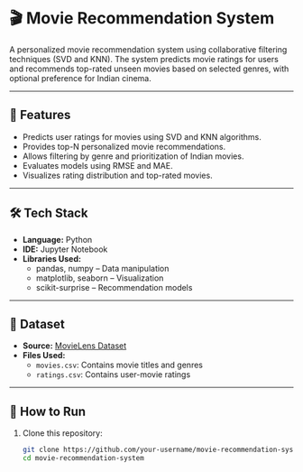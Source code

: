 # 🎬 Movie Recommendation System

A personalized movie recommendation system using collaborative filtering techniques (SVD and KNN). The system predicts movie ratings for users and recommends top-rated unseen movies based on selected genres, with optional preference for Indian cinema.

---

## 📌 Features

- Predicts user ratings for movies using SVD and KNN algorithms.
- Provides top-N personalized movie recommendations.
- Allows filtering by genre and prioritization of Indian movies.
- Evaluates models using RMSE and MAE.
- Visualizes rating distribution and top-rated movies.

---

## 🛠️ Tech Stack

- **Language:** Python  
- **IDE:** Jupyter Notebook  
- **Libraries Used:**  
  - pandas, numpy – Data manipulation  
  - matplotlib, seaborn – Visualization  
  - scikit-surprise – Recommendation models

---

## 📂 Dataset

- **Source:** [MovieLens Dataset](https://grouplens.org/datasets/movielens/)  
- **Files Used:**
  - `movies.csv`: Contains movie titles and genres  
  - `ratings.csv`: Contains user-movie ratings  

---

## 🚀 How to Run

1. Clone this repository:
   ```bash
   git clone https://github.com/your-username/movie-recommendation-system.git
   cd movie-recommendation-system
